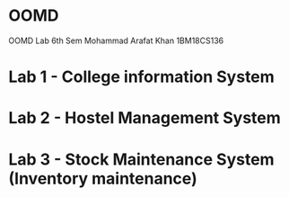 # OOMD
OOMD Lab 6th Sem
Mohammad Arafat Khan
1BM18CS136


# Lab 1 - College information System 
# Lab 2 - Hostel Management System 
# Lab 3 - Stock Maintenance System (Inventory maintenance)
